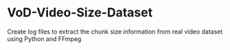 # VoD-Video-Size-Dataset
Create log files to extract the chunk size information from real video dataset using Python and FFmpeg
